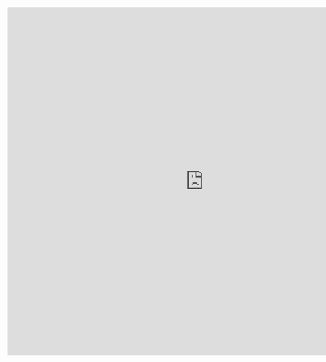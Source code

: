 <iframe frameborder="0" src="https://itch.io/embed-upload/3368244?color=333333" allowfullscreen="" width="900" height="800"><a href="https://victorcappa.itch.io/teste-webgl-bulbasaur">Play Teste WebGL Bulbasaur on itch.io</a></iframe>



```

